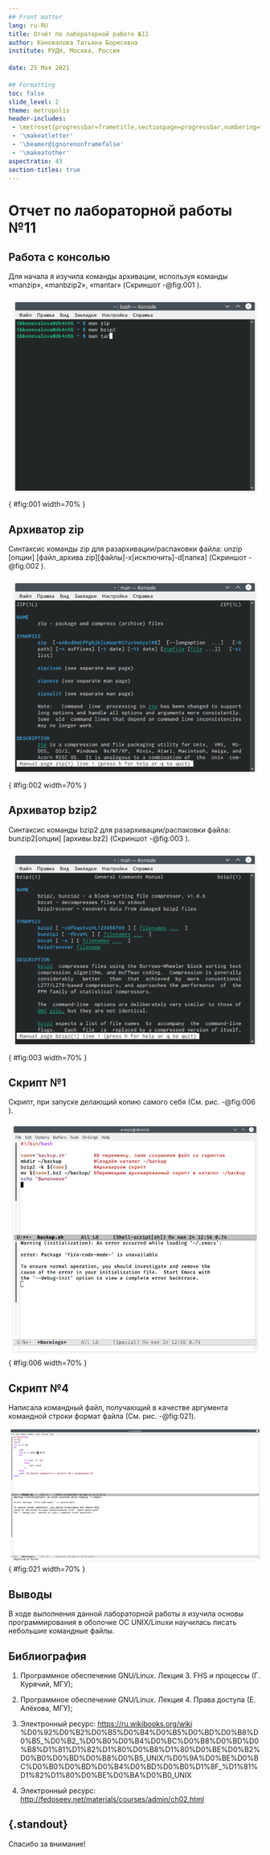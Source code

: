 ```yaml
---
## Front matter
lang: ru-RU
title: Отчёт по лабораторной работе №11
author: Коновалова Татьяна Борисовна
institute: РУДН, Москва, Россия

date: 25 Мая 2021

## Formatting
toc: false
slide_level: 2
theme: metropolis
header-includes: 
 - \metroset{progressbar=frametitle,sectionpage=progressbar,numbering=fraction}
 - '\makeatletter'
 - '\beamer@ignorenonframefalse'
 - '\makeatother'
aspectratio: 43
section-titles: true
---
```


# Отчет по лабораторной работы №11

## Работа с консолью

Для начала я изучила команды архивации, используя команды «manzip», «manbzip2», «mantar» (Скриншот -@fig:001 ).

![Работа с консолью](image11P/1.png){ #fig:001 width=70% }

## Архиватор zip

Синтаксис команды zip для разархивации/распаковки файла: unzip [опции] [файл_архива.zip][файлы]-x[исключить]-d[папка] (Скриншот -@fig:002 ).

![Информация о zip](image11P/2.png){ #fig:002 width=70% }

## Архиватор bzip2

Синтаксис команды bzip2 для разархивации/распаковки файла: bunzip2[опции] [архивы.bz2] (Скриншот -@fig:003 ).

![Информация о bzip2](image11P/3.png){ #fig:003 width=70% }

## Скрипт №1

Cкрипт, при запуске делающий копию самого себя (См. рис. -@fig:006 ).

![Скрипт №1](image11P/6.png){ #fig:006 width=70% }

## Скрипт №4

Написала командный файл, получающий в качестве аргумента командной строки формат файла (См. рис. -@fig:021).

![Скрипт №4](image11P/21.png){ #fig:021 width=70% }

## Выводы

В ходе выполнения данной лабораторной работы я изучила основы программирования в оболочке ОС UNIX/Linuxи научилась писать небольшие командные файлы.

## Библиография

1. Программное обеспечение GNU/Linux. Лекция 3. FHS и процессы (Г. Курячий, МГУ);

2. Программное обеспечение GNU/Linux. Лекция 4. Права доступа (Е. Алёхова, МГУ);

3. Электронный ресурс: https://ru.wikibooks.org/wiki %D0%92%D0%B2%D0%B5%D0%B4%D0%B5%D0%BD%D0%B8%D0%B5_%D0%B2_%D0%B0%D0%B4%D0%BC%D0%B8%D0%BD%D0%B8%D1%81%D1%82%D1%80%D0%B8%D1%80%D0%BE%D0%B2%D0%B0%D0%BD%D0%B8%D0%B5_UNIX/%D0%9A%D0%BE%D0%BC%D0%B0%D0%BD%D0%B4%D0%BD%D0%B0%D1%8F_%D1%81%D1%82%D1%80%D0%BE%D0%BA%D0%B0_UNIX

4. Электронный ресурс: http://fedoseev.net/materials/courses/admin/ch02.html

## {.standout}

Спасибо за внимание!
